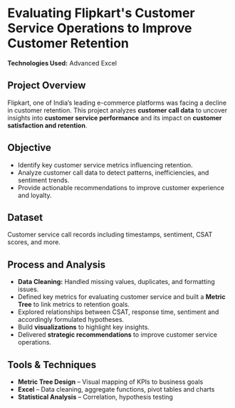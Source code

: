 # Evaluating Flipkart's Customer Service Operations to Improve Customer Retention

**Technologies Used:** Advanced Excel 

## Project Overview  
Flipkart, one of India’s leading e-commerce platforms was facing a decline in customer retention. 
This project analyzes **customer call data** to uncover insights into **customer service performance** and its impact on **customer satisfaction and retention**.  

## Objective  
- Identify key customer service metrics influencing retention.  
- Analyze customer call data to detect patterns, inefficiencies, and sentiment trends.  
- Provide actionable recommendations to improve customer experience and loyalty.  

## Dataset  
Customer service call records including timestamps, sentiment, CSAT scores, and more.  

## Process and Analysis  
- **Data Cleaning:** Handled missing values, duplicates, and formatting issues.  
- Defined key metrics for evaluating customer service and built a **Metric Tree** to link metrics to retention goals.  
- Explored relationships between CSAT, response time, sentiment and accordingly formulated hypotheses.
- Build **visualizations** to highlight key insights.
- Delivered **strategic recommendations** to improve customer service operations.   

## Tools & Techniques
- **Metric Tree Design** – Visual mapping of KPIs to business goals 
- **Excel** – Data cleaning, aggregate functions, pivot tables and charts 
- **Statistical Analysis** – Correlation, hypothesis testing  
 
